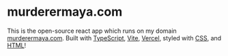 # murderermaya.com
This is the open-source react app which runs on my domain [murderermaya.com](https://murderermaya.com). Built with [TypeScript](https://www.typescriptlang.org/), [Vite](https://vitejs.dev), [Vercel](https://vercel.com/), styled with [CSS](https://www.w3schools.com/css/), and [HTML](https://html.com/)!
